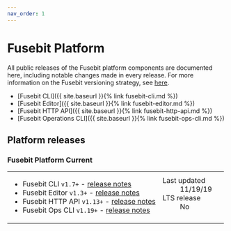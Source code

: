 ```yaml
---
nav_order: 1
---
```


# Fusebit Platform

All public releases of the Fusebit platform components are documented here, including notable changes made in every release. For more information on the Fusebit versioning strategy, see [here](http://fusebit.io/docs/integrator-guide/versioning).

- [Fusebit CLI]({{ site.baseurl }}{% link fusebit-cli.md %})
- [Fusebit Editor]({{ site.baseurl }}{% link fusebit-editor.md %})
- [Fusebit HTTP API]({{ site.baseurl }}{% link fusebit-http-api.md %})
- [Fusebit Operations CLI]({{ site.baseurl }}{% link fusebit-ops-cli.md %})

## Platform releases

### Fusebit Platform Current

<table>
<tr>
<td>
<ul>
<li>
Fusebit CLI <code>v1.7+</code> - <a href="{{ site.baseurl }}{% link fusebit-cli.md %}">release notes</a>
</li>
<li>
Fusebit Editor <code>v1.3+</code> - <a href="{{ site.baseurl }}{% link fusebit-editor.md %}">release notes</a>
</li>
<li>
Fusebit HTTP API <code>v1.13+</code> - <a href="{{ site.baseurl }}{% link fusebit-http-api.md %}">release notes</a>
</li>
<li>
Fusebit Ops CLI <code>v1.19+</code> - <a href="{{ site.baseurl }}{% link fusebit-ops-cli.md %}">release notes</a></li>
</ul>
</td>
<td style="width:30%">
<dl>
  <dt>Last updated</dt>
  <dd>11/19/19</dd>
  <dt>LTS release</dt>
  <dd>No</dd>
</dl>
</td>
</tr>
</table>

<!-- ### Fusebit Platform v1.0

<table>
<tr>
<td>
<ul>
<li>
Fusebit CLI <code>v1.0.*</code>, latest patch: <code>v1.0.2</code> (<a href="{{ site.baseurl }}{% link fusebit-cli.md %}#version-102">release notes</a>)
</li>
<li>
Fusebit Editor <code>v1.0.*</code>, latest patch: <code>v1.0.1</code> (<a href="{{ site.baseurl }}{% link fusebit-editor.md %}#version-101">release notes</a>)
</li>
<li>
Fusebit HTTP API <code>v1.0.*</code>, latest patch: <code>v1.0.0</code> (<a href="{{ site.baseurl }}{% link fusebit-http-api.md %}#version-100">release notes</a>)
</li>
<li>
Fusebit Ops CLI <code>v0.11.*</code>, latest patch <code>v0.11.10</code> (<a href="{{ site.baseurl }}{% link fusebit-ops-cli.md %}#version-01110">release notes</a>)
</li>
</ul>
</td>
<td style="width:30%">
<dl>
  <dt>Released</dt>
  <dd>9/23/19</dd>
  <dt>End of life</dt>
  <dd>2/23/21</dd>
  <dt>LTS release</dt>
  <dd>Yes ✳️</dd>
</dl>
</td>
</tr>
</table> -->
